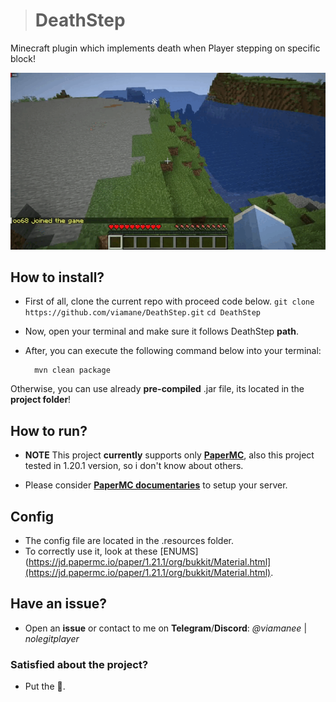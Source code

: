 > # DeathStep
Minecraft plugin which implements death when Player stepping on specific block!


![Introducing](git.gif)

## How to install?

- First of all, clone the current repo with proceed code below.
``
	git clone https://github.com/viamane/DeathStep.git
``
``
	 cd DeathStep
``

- Now, open your terminal and make sure it follows DeathStep **path**.
- After, you can execute the following command below into your terminal:

 	 	mvn clean package


Otherwise, you can use already **pre-compiled** .jar file, its located in the **project folder**!


## How to run?

- **NOTE** This project **currently** supports only **[PaperMC](https://papermc.io/)**, also this project tested in 1.20.1 version, so i don't know about others.

- Please consider **[PaperMC documentaries](https://docs.papermc.io/paper)** to setup your server.


## Config
- The config file are located in the .resources folder.
- To correctly use it, look at these [ENUMS](https://jd.papermc.io/paper/1.21.1/org/bukkit/Material.html](https://jd.papermc.io/paper/1.21.1/org/bukkit/Material.html).


## Have an issue?
- Open an **issue** or contact to me on **Telegram**/**Discord**: *@viamanee* | *nolegitplayer*


### Satisfied about the project?
- Put the 🌟.

